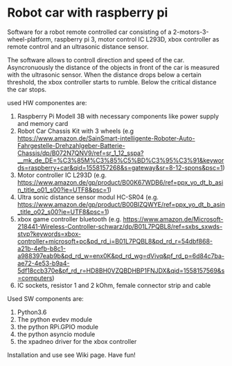 # Robot car with raspberry pi
Software for a robot remote controlled car consisting of a 2-motors-3-wheel-platform, raspberry pi 3, motor control IC L293D, xbox controller as remote control and an ultrasonic distance sensor.

The software allows to controll direction and speed of the car. Asyncronuously the distance of the objects in front of the car is measured with the ultrasonic sensor. When the distance drops below a certain threshold, the xbox controller starts to rumble. Below the critical distance the car stops.

used HW componentes are:
1. Raspberry Pi Modell 3B with necessary components like power supply and memory card
2. Robot Car Chassis Kit with 3 wheels
(e.g https://www.amazon.de/SainSmart-intelligente-Roboter-Auto-Fahrgestelle-Drehzahlgeber-Batterie-Chassis/dp/B072N7QNV9/ref=sr_1_12_sspa?__mk_de_DE=%C3%85M%C3%85%C5%BD%C3%95%C3%91&keywords=raspberry+car&qid=1558157268&s=gateway&sr=8-12-spons&psc=1)
3. Motor controller IC L293D
(e.g. https://www.amazon.de/gp/product/B00K67WDB6/ref=ppx_yo_dt_b_asin_title_o01_s00?ie=UTF8&psc=1)
4. Ultra sonic distance sensor modul HC-SR04
(e.g. https://www.amazon.de/gp/product/B00BIZQWYE/ref=ppx_yo_dt_b_asin_title_o02_s00?ie=UTF8&psc=1)
5. xbox game controller bluetooth (e.g. https://www.amazon.de/Microsoft-218441-Wireless-Controller-schwarz/dp/B01L7PQBL8/ref=sxbs_sxwds-stvp?keywords=xbox-controller+microsoft+pc&pd_rd_i=B01L7PQBL8&pd_rd_r=54dbf868-a21b-4efb-b8c1-a988397eab9b&pd_rd_w=enx0K&pd_rd_wg=dVivq&pf_rd_p=6d84c7ba-ae72-4e53-b9a4-5df18ccb370e&pf_rd_r=HD8BH0VZQBDHBP1FNJDX&qid=1558157569&s=computers)
6. IC sockets, resistor 1 and 2 kOhm, female connector strip and cable

Used SW components are:
1. Python3.6
2. The python evdev module
3. the python RPi.GPIO module 
4. the python asyncio module
5. the xpadneo driver for the xbox controller

Installation and use see Wiki page.
Have fun!
